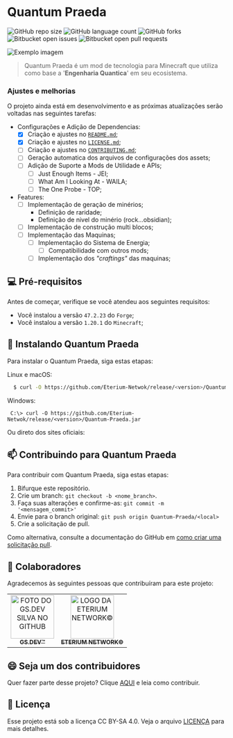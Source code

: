 # Quantum Praeda

![GitHub repo size](https://img.shields.io/github/repo-size/Eterium-Network/Quantum-Praeda?style=for-the-badge)
![GitHub language count](https://img.shields.io/github/languages/count/Eterium-Network/Quantum-Praeda?style=for-the-badge)
![GitHub forks](https://img.shields.io/github/forks/Eterium-Network/Quantum-Praeda?style=for-the-badge)
![Bitbucket open issues](https://img.shields.io/bitbucket/issues/Eterium-Network/Quantum-Praeda?style=for-the-badge)
![Bitbucket open pull requests](https://img.shields.io/bitbucket/pr-raw/Eterium-Network/Quantum-Praeda?style=for-the-badge)


<img
    src="https://github.com/eteriumnetwok/Quantum-Praeda/blob/main/docs/assets/brand-banner.png"
    alt="Exemplo imagem"
/>


> Quantum Praeda é um mod de tecnologia para Minecraft que utiliza como base a '**Engenharia Quantica**' em seu ecosistema.

### Ajustes e melhorias

O projeto ainda está em desenvolvimento e as próximas atualizações serão voltadas nas seguintes tarefas:

- Configurações e Adição de Dependencias:
  - [x] Criação e ajustes no [`README.md`](README.md);
  - [x] Criação e ajustes no [`LICENSE.md`](LICENSE.md);
  - [ ] Criação e ajustes no [`CONTRIBUTING.md`](CONTRIBUTING.md);
  - [ ] Geração automatica dos arquivos de configurações dos assets;
  - [ ] Adição de Suporte a Mods de Utilidade e APIs;
    - [ ] Just Enough Items - JEI;
    - [ ] What Am I Looking At - WAILA;
    - [ ] The One Probe - TOP;
- Features:
  - [ ] Implementação de geração de minérios;
    - Definição de raridade;
    - Definição de nivel do minério (rock...obsidian);
  - [ ] Implementação de construção multi blocos;
  - [ ] Implementação das Maquinas;
    - [ ] Implementação do Sistema de Energia;
      - [ ] Compatibilidade com outros mods;
    - [ ] Implementação dos _"craftings"_ das maquinas;

## 💻 Pré-requisitos

Antes de começar, verifique se você atendeu aos seguintes requisitos:

- Você instalou a versão `47.2.23` do `Forge`;
- Você instalou a versão `1.20.1` do `Minecraft`;

## 🚀 Instalando Quantum Praeda

Para instalar o Quantum Praeda, siga estas etapas:

Linux e macOS:

```bash
  $ curl -O https://github.com/Eterium-Netwok/release/<version>/Quantum-Praeda.jar
```

Windows:

```shell 
 C:\> curl -O https://github.com/Eterium-Netwok/release/<version>/Quantum-Praeda.jar
```

Ou direto dos sites oficiais:

[//]: # (- [CurseForge]&#40;https://curseforge.com/&#41;)
[//]: # (- [Modrith]&#40;https://modrith.com/&#41;)

## 📫 Contribuindo para Quantum Praeda

Para contribuir com Quantum Praeda, siga estas etapas:

1. Bifurque este repositório.
2. Crie um branch: `git checkout -b <nome_branch>`.
3. Faça suas alterações e confirme-as: `git commit -m '<mensagem_commit>'`
4. Envie para o branch original: `git push origin Quantum-Praeda/<local>`
5. Crie a solicitação de pull.

Como alternativa, consulte a documentação do GitHub em [como criar uma solicitação pull](https://help.github.com/en/github/collaborating-with-issues-and-pull-requests/creating-a-pull-request).

## 🤝 Colaboradores

Agradecemos às seguintes pessoas que contribuíram para este projeto:

<table>
  <tr>
    <td style="text-align:center; text-transform: uppercase;">
      <a href="https://guilherme-sales-dev.vercel.app/" title="Portfólio do GS.DEV™">
        <img
            width="100"
            src="https://avatars.githubusercontent.com/u/89676387?s=400&u=71eb967ec877683d888ff21e02c05b422368ff70&v=4"
            alt="Foto do GS.DEV Silva no GitHub"
        /><br>
        <sub>
          <b>GS.DEV™</b>
        </sub>
      </a>
    </td>
    <td style="text-align:center; text-transform: uppercase;">
      <a href="https://eteriumnetwork.net/" title="Site oficial da Eterium Network©">
        <img
            width="100"
            src="https://eteriumnetwork.net/apps/main/public/assets/img/uploads/322f84ab408dd6c33b4dfe0592733749.png?cache=1711843841"
            alt="Logo da Eterium Network©"
        /><br>
        <sub>
          <b>Eterium Network©</b>
        </sub>
      </a>
    </td>
  </tr>
</table>

## 😄 Seja um dos contribuidores

Quer fazer parte desse projeto? Clique [AQUI](CONTRIBUTING.md) e leia como contribuir.

## 📝 Licença

Esse projeto está sob a licença CC BY-SA 4.0. Veja o arquivo [LICENÇA](LICENSE.md) para mais detalhes.
